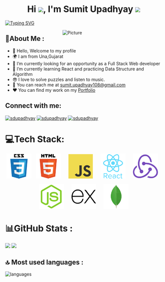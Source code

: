 <h1 align="center">Hi <img src="https://i.pinimg.com/originals/b9/37/12/b9371273ae94a946e92074d1b9696680.gif" width="55"/>, I'm Sumit Upadhyay <img src="https://camo.githubusercontent.com/d3359cb00ab0b5ed8f2e1fe3fceb4fbaf3b614340f8c0db99c17b9f50b351770/68747470733a2f2f656d6f6a69732e736c61636b6d6f6a69732e636f6d2f656d6f6a69732f696d616765732f313533313834393433302f343234362f626c6f622d73756e676c61737365732e6769663f31353331383439343330" width="35"/></h1>  


[![Typing SVG](https://readme-typing-svg.herokuapp.com/?lines=Front+End+Developer;Problem+Solver;Full+Stack+Developer;continuous+Learner)](https://git.io/typing-svg)

<img align='right' src="https://media2.giphy.com/media/qgQUggAC3Pfv687qPC/giphy.gif?cid=ecf05e47cq8zq18nxebpo5t2r1dgnmyddibdq953rd74v2xb&rid=giphy.gif&ct=g" height="" width="320" alt="Picture">

## 💫About Me :

   - 👋 Hello, Welcome to my profile
   - 🌍 I am from Una,Gujarat
   - 🌱 I’m currently looking for an opportunity as a Full Stack Web developer
   - 🔭 I’m currently learning React and practicing Data Structure and Algorithm
   - 😎 I love to solve puzzles and listen to music.
  - 💬 You can reach me at sumit.upadhyay108@gmail.com
  - ❤️ You can find my work on my [Portfolio](https://sumit-upadhyay-portfolio-website.netlify.app/)
    
##  Connect with me:  
<p align="left">  
<a href="https://twitter.com/upadhyay108" target="blank"><img align="center" src="https://raw.githubusercontent.com/rahuldkjain/github-profile-readme-generator/master/src/images/icons/Social/twitter.svg" alt="sdupadhyay" height="30" width="40" /></a>  
<a href="https://linkedin.com/in/sumit-upadhyay-28669a23a" target="blank"><img align="center" src="https://raw.githubusercontent.com/rahuldkjain/github-profile-readme-generator/master/src/images/icons/Social/linked-in-alt.svg" alt="sdupadhyay" height="30" width="40" /></a>  
<a href="https://codesandbox.com/sdupadhyay" target="blank"><img align="center" src="https://raw.githubusercontent.com/rahuldkjain/github-profile-readme-generator/master/src/images/icons/Social/codesandbox.svg" alt="sdupadhyay" height="30" width="40" /></a>  
</p>

# 💻Tech Stack:

<p align="center">  <img src="https://raw.githubusercontent.com/devicons/devicon/master/icons/css3/css3-original-wordmark.svg" alt="css3" width="80" height="80"/>  <img hspace="10" src="https://raw.githubusercontent.com/devicons/devicon/master/icons/html5/html5-original-wordmark.svg" alt="html5" width="80" height="80"/>  <img hspace="10" src="https://raw.githubusercontent.com/devicons/devicon/master/icons/javascript/javascript-original.svg" alt="javascript" width="80" height="80"/>  <img hspace="10" src="https://raw.githubusercontent.com/devicons/devicon/master/icons/react/react-original-wordmark.svg" alt="react" width="80" height="80"/>  <img hspace="10" src="https://raw.githubusercontent.com/devicons/devicon/master/icons/redux/redux-original.svg" alt="redux" width="80" height="80"/>
</p>
<p align="center"> <img hspace="10" src="https://raw.githubusercontent.com/devicons/devicon/master/icons/nodejs/nodejs-original.svg" alt="redux" width="80" height="80"/>
<img hspace="10" src="https://raw.githubusercontent.com/devicons/devicon/master/icons/express/express-original.svg" alt="redux" width="80" height="80"/>
<img hspace="10" src="https://raw.githubusercontent.com/devicons/devicon/master/icons/mongodb/mongodb-original.svg" alt="redux" width="80" height="80"/>
</p>

  
# 📊GitHub Stats :
<div>
  <img src="https://github-readme-stats.vercel.app/api?username=sdupadhyay&show_icons=true&hide_border=true&theme=merko" />
  <img  src="https://github-readme-streak-stats.herokuapp.com/?user=sdupadhyay&hide_border=true&theme=merko" />
</div>

## 🔝 Most used languages :
  <img alt="languages" src="https://github-readme-stats.vercel.app/api/top-langs/?username=sdupadhyay&layout=compact&hide_border=true&theme=merko" />
  

